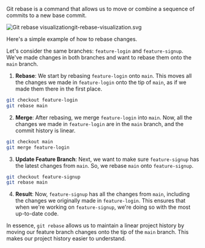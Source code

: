 Git rebase is a command that allows us to move or combine a sequence of commits to a new base commit.

<image alt="Git rebase visualization">git-rebase-visualization.svg</image>

Here's a simple example of how to rebase changes.

Let's consider the same branches: `feature-login` and `feature-signup`. We've made changes in both branches and want to rebase them onto the `main` branch.

1. **Rebase**: We start by rebasing `feature-login` onto `main`. This moves all the changes we made in `feature-login` onto the tip of `main`, as if we made them there in the first place.

```bash
git checkout feature-login
git rebase main
```

2. **Merge**: After rebasing, we merge `feature-login` into `main`. Now, all the changes we made in `feature-login` are in the `main` branch, and the commit history is linear.

```bash
git checkout main
git merge feature-login
```

3. **Update Feature Branch**: Next, we want to make sure `feature-signup` has the latest changes from `main`. So, we rebase `main` onto `feature-signup`.

```bash
git checkout feature-signup
git rebase main
```

4. **Result**: Now, `feature-signup` has all the changes from `main`, including the changes we originally made in `feature-login`. This ensures that when we're working on `feature-signup`, we're doing so with the most up-to-date code.

In essence, `git rebase` allows us to maintain a linear project history by moving our feature branch changes onto the tip of the `main` branch. This makes our project history easier to understand.
